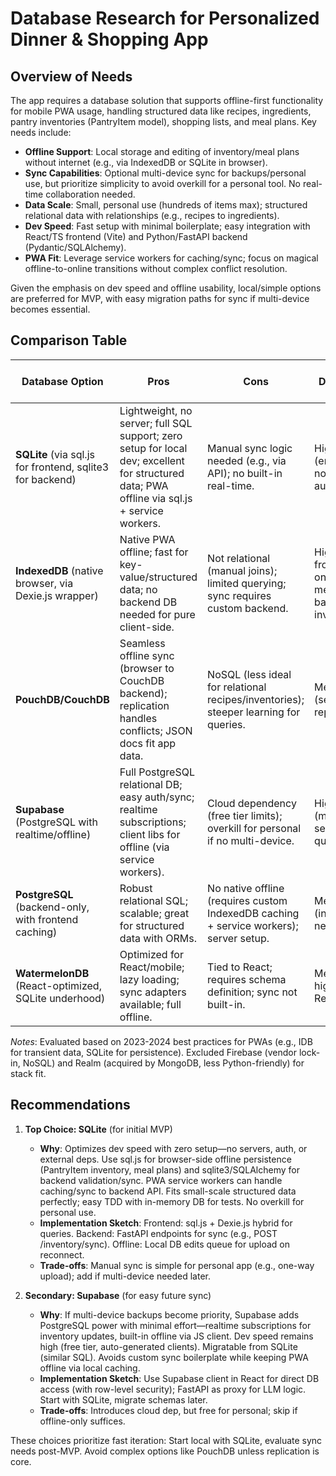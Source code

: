 # Database Research for Personalized Dinner & Shopping App

## Overview of Needs

The app requires a database solution that supports offline-first functionality for mobile PWA usage, handling structured data like recipes, ingredients, pantry inventories (PantryItem model), shopping lists, and meal plans. Key needs include:
- **Offline Support**: Local storage and editing of inventory/meal plans without internet (e.g., via IndexedDB or SQLite in browser).
- **Sync Capabilities**: Optional multi-device sync for backups/personal use, but prioritize simplicity to avoid overkill for a personal tool. No real-time collaboration needed.
- **Data Scale**: Small, personal use (hundreds of items max); structured relational data with relationships (e.g., recipes to ingredients).
- **Dev Speed**: Fast setup with minimal boilerplate; easy integration with React/TS frontend (Vite) and Python/FastAPI backend (Pydantic/SQLAlchemy).
- **PWA Fit**: Leverage service workers for caching/sync; focus on magical offline-to-online transitions without complex conflict resolution.

Given the emphasis on dev speed and offline usability, local/simple options are preferred for MVP, with easy migration paths for sync if multi-device becomes essential.

## Comparison Table

| Database Option | Pros | Cons | Dev Speed | Sync Features | Integration Effort (React/TS + Python/FastAPI) |
|-----------------|------|------|-----------|---------------|-----------------------------------------------|
| **SQLite** (via sql.js for frontend, sqlite3 for backend) | Lightweight, no server; full SQL support; zero setup for local dev; excellent for structured data; PWA offline via sql.js + service workers. | Manual sync logic needed (e.g., via API); no built-in real-time. | High (embedded, no auth/config). | Basic (custom API sync); offline-first with local persistence. | Low: sql.js npm for React; sqlite3/SQLAlchemy for FastAPI; Pydantic models map easily. |
| **IndexedDB** (native browser, via Dexie.js wrapper) | Native PWA offline; fast for key-value/structured data; no backend DB needed for pure client-side. | Not relational (manual joins); limited querying; sync requires custom backend. | High for frontend-only; medium if backend involved. | Custom sync; good for simple caching. | Low for React (Dexie.js); backend via FastAPI API endpoints; fits small-scale inventory. |
| **PouchDB/CouchDB** | Seamless offline sync (browser to CouchDB backend); replication handles conflicts; JSON docs fit app data. | NoSQL (less ideal for relational recipes/inventories); steeper learning for queries. | Medium (setup replication). | Excellent bidirectional sync; offline by design. | Medium: PouchDB npm for React; CouchDB Python client for FastAPI; some schema mapping needed. |
| **Supabase** (PostgreSQL with realtime/offline) | Full PostgreSQL relational DB; easy auth/sync; realtime subscriptions; client libs for offline (via service workers). | Cloud dependency (free tier limits); overkill for personal if no multi-device. | High (managed service, quick start). | Built-in realtime/offline sync; row-level subscriptions. | Low: Supabase JS client for React; Python client for FastAPI; SQLAlchemy compatible. |
| **PostgreSQL** (backend-only, with frontend caching) | Robust relational SQL; scalable; great for structured data with ORMs. | No native offline (requires custom IndexedDB caching + service workers); server setup. | Medium (install/setup needed). | Custom sync via API; no built-in offline. | Medium: psycopg2/SQLAlchemy for FastAPI; React fetches via TanStack Query + local cache. |
| **WatermelonDB** (React-optimized, SQLite underhood) | Optimized for React/mobile; lazy loading; sync adapters available; full offline. | Tied to React; requires schema definition; sync not built-in. | Medium-high for React apps. | Pluggable sync (e.g., to backend API). | Low for frontend (npm install); backend sync via FastAPI; good for inventory models. |

*Notes*: Evaluated based on 2023-2024 best practices for PWAs (e.g., IDB for transient data, SQLite for persistence). Excluded Firebase (vendor lock-in, NoSQL) and Realm (acquired by MongoDB, less Python-friendly) for stack fit.

## Recommendations

1. **Top Choice: SQLite** (for initial MVP)
   - **Why**: Optimizes dev speed with zero setup—no servers, auth, or external deps. Use sql.js for browser-side offline persistence (PantryItem inventory, meal plans) and sqlite3/SQLAlchemy for backend validation/sync. PWA service workers can handle caching/sync to backend API. Fits small-scale structured data perfectly; easy TDD with in-memory DB for tests. No overkill for personal use.
   - **Implementation Sketch**: Frontend: sql.js + Dexie.js hybrid for queries. Backend: FastAPI endpoints for sync (e.g., POST /inventory/sync). Offline: Local DB edits queue for upload on reconnect.
   - **Trade-offs**: Manual sync is simple for personal app (e.g., one-way upload); add if multi-device needed later.

2. **Secondary: Supabase** (for easy future sync)
   - **Why**: If multi-device backups become priority, Supabase adds PostgreSQL power with minimal effort—realtime subscriptions for inventory updates, built-in offline via JS client. Dev speed remains high (free tier, auto-generated clients). Migratable from SQLite (similar SQL). Avoids custom sync boilerplate while keeping PWA offline via local caching.
   - **Implementation Sketch**: Use Supabase client in React for direct DB access (with row-level security); FastAPI as proxy for LLM logic. Start with SQLite, migrate schemas later.
   - **Trade-offs**: Introduces cloud dep, but free for personal; skip if offline-only suffices.

These choices prioritize fast iteration: Start local with SQLite, evaluate sync needs post-MVP. Avoid complex options like PouchDB unless replication is core.